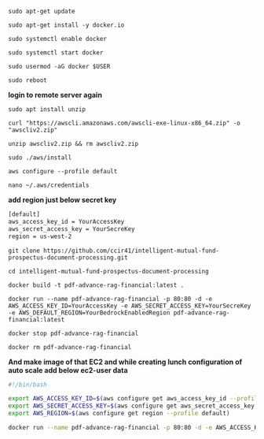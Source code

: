 `sudo apt-get update`

`sudo apt-get install -y docker.io`

`sudo systemctl enable docker`

`sudo systemctl start docker`

`sudo usermod -aG docker $USER`

`sudo reboot`


**login to remote server again**


`sudo apt install unzip`

`curl "https://awscli.amazonaws.com/awscli-exe-linux-x86_64.zip" -o "awscliv2.zip"`

`unzip awscliv2.zip && rm awscliv2.zip`

`sudo ./aws/install`

`aws configure --profile default`

`nano ~/.aws/credentials`

**add region just below secret key**

```bash
[default]
aws_access_key_id = YourAccessKey
aws_secret_access_key = YourSecreKey
region = us-west-2
```

`git clone https://github.com/ccir41/intelligent-mutual-fund-prospectus-document-processing.git`

`cd intelligent-mutual-fund-prospectus-document-processing`

`docker build -t pdf-advance-rag-financial:latest .`

`docker run --name pdf-advance-rag-financial -p 80:80 -d -e AWS_ACCESS_KEY_ID=YourAccessKey -e AWS_SECRET_ACCESS_KEY=YourSecreKey -e AWS_DEFAULT_REGION=YourBedrockEnabledRegion pdf-advance-rag-financial:latest`

`docker stop pdf-advance-rag-financial`

`docker rm pdf-advance-rag-financial`


**And make image of that EC2 and while creating lunch configuration of auto scale add below ec2-user data**

```bash
#!/bin/bash

export AWS_ACCESS_KEY_ID=$(aws configure get aws_access_key_id --profile default)
export AWS_SECRET_ACCESS_KEY=$(aws configure get aws_secret_access_key --profile default)
export AWS_REGION=$(aws configure get region --profile default)

docker run --name pdf-advance-rag-financial -p 80:80 -d -e AWS_ACCESS_KEY_ID=$AWS_ACCESS_KEY_ID -e AWS_SECRET_ACCESS_KEY=$AWS_SECRET_ACCESS_KEY -e AWS_DEFAULT_REGION=$AWS_REGION pdf-advance-rag-financial:latest
```